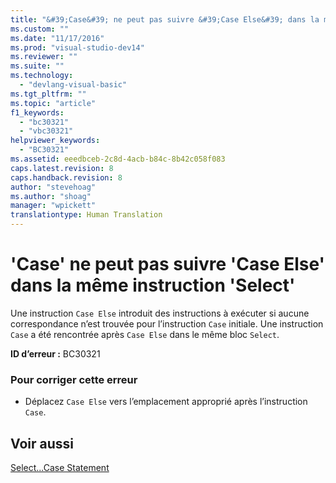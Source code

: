 ```yaml
---
title: "&#39;Case&#39; ne peut pas suivre &#39;Case Else&#39; dans la m&#234;me instruction &#39;Select&#39; | Microsoft Docs"
ms.custom: ""
ms.date: "11/17/2016"
ms.prod: "visual-studio-dev14"
ms.reviewer: ""
ms.suite: ""
ms.technology: 
  - "devlang-visual-basic"
ms.tgt_pltfrm: ""
ms.topic: "article"
f1_keywords: 
  - "bc30321"
  - "vbc30321"
helpviewer_keywords: 
  - "BC30321"
ms.assetid: eeedbceb-2c8d-4acb-b84c-8b42c058f083
caps.latest.revision: 8
caps.handback.revision: 8
author: "stevehoag"
ms.author: "shoag"
manager: "wpickett"
translationtype: Human Translation
---
```

# &#39;Case&#39; ne peut pas suivre &#39;Case Else&#39; dans la m&#234;me instruction &#39;Select&#39;
Une instruction `Case Else` introduit des instructions à exécuter si aucune correspondance n’est trouvée pour l’instruction `Case` initiale. Une instruction `Case` a été rencontrée après `Case Else` dans le même bloc `Select`.  
  
 **ID d’erreur :** BC30321  
  
### Pour corriger cette erreur  
  
-   Déplacez `Case Else` vers l’emplacement approprié après l’instruction `Case`.  
  
## Voir aussi  
 [Select...Case Statement](../../visual-basic/language-reference/statements/select-case-statement.md)